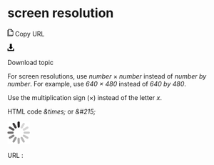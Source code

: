 ﻿# screen resolution

![Copy URL](media/screen-resolution/Copy.png)
Copy URL

![Download](media/screen-resolution/Download.png)

Download topic

For screen resolutions, use *number* × *number* instead of *number by number*. For example, use *640 × 480* instead of *640 by 480*. 

Use the multiplication sign (×) instead of the letter *x*. 

HTML code *\&times;* or *&\#215;*

![In progress](media/screen-resolution/activity-large.gif)

URL :
